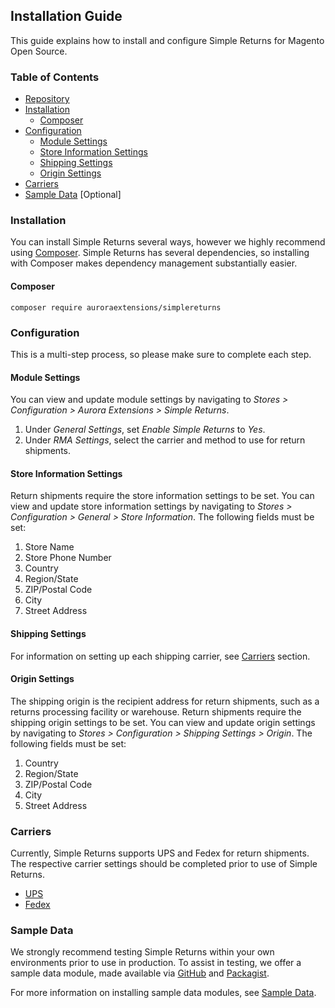 ## Installation Guide

This guide explains how to install and configure Simple Returns for Magento Open Source.

### Table of Contents

+ [Repository](https://github.com/auroraextensions/simplereturns)
+ [Installation](#installation)
    - [Composer](#composer)
+ [Configuration](#configuration)
    - [Module Settings](#module-settings)
    - [Store Information Settings](#store-information-settings)
    - [Shipping Settings](#shipping-settings)
    - [Origin Settings](#origin-settings)
+ [Carriers](#carriers)
+ [Sample Data](#sample-data) [Optional]

### Installation

You can install Simple Returns several ways, however we highly recommend using [Composer](https://getcomposer.org).
Simple Returns has several dependencies, so installing with Composer makes dependency management substantially easier.

#### Composer

```
composer require auroraextensions/simplereturns
```

### Configuration

This is a multi-step process, so please make sure to complete each step.

#### Module Settings

You can view and update module settings by navigating to _Stores > Configuration > Aurora Extensions > Simple Returns_.

1. Under _General Settings_, set _Enable Simple Returns_ to *Yes*.
2. Under _RMA Settings_, select the carrier and method to use for return shipments.

#### Store Information Settings

Return shipments require the store information settings to be set. You can view and update store information settings
by navigating to _Stores > Configuration > General > Store Information_. The following fields must be set:

1. Store Name
2. Store Phone Number
3. Country
4. Region/State
5. ZIP/Postal Code
6. City
7. Street Address

#### Shipping Settings

For information on setting up each shipping carrier, see [Carriers](#carriers) section.

#### Origin Settings

The shipping origin is the recipient address for return shipments, such as a returns processing facility or warehouse.
Return shipments require the shipping origin settings to be set. You can view and update origin settings by navigating
to _Stores > Configuration > Shipping Settings > Origin_. The following fields must be set:

1. Country
2. Region/State
3. ZIP/Postal Code
4. City
5. Street Address

### Carriers

Currently, Simple Returns supports UPS and Fedex for return shipments. The respective carrier settings should be completed
prior to use of Simple Returns.

+ [UPS](https://docs.magento.com/m2/ce/user_guide/shipping/ups.html)
+ [Fedex](https://docs.magento.com/m2/ce/user_guide/shipping/fedex.html)

### Sample Data

We strongly recommend testing Simple Returns within your own environments prior to use in production. To assist in testing,
we offer a sample data module, made available via [GitHub](https://github.com/auroraextensions/simplereturns-sampledata)
and [Packagist](https://packagist.org/packages/auroraextensions/simplereturns-sampledata).

For more information on installing sample data modules, see [Sample Data](https://docs.auroraextensions.com/magento/extensions/2.x/sampledata/index/simplereturns/).
